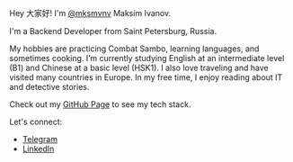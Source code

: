 Hey 大家好! I'm [@mksmvnv](https://github.com/mksmvnv) Maksim Ivanov.

I'm a Backend Developer from Saint Petersburg, Russia.

My hobbies are practicing Combat Sambo, learning languages, and sometimes cooking. I’m currently studying English at an intermediate level (B1) and Chinese at a basic level (HSK1). I also love traveling and have visited many countries in Europe. In my free time, I enjoy reading about IT and detective stories.

Check out my [GitHub Page](https://mksmvnv.github.io/) to see my tech stack.

Let's connect:

* [Telegram](https://t.me/mksm_vnv)
* [LinkedIn](https://www.linkedin.com/in/mksmvnv/)
